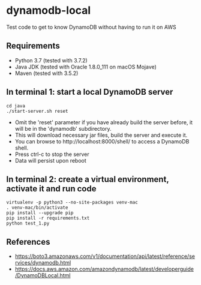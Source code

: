 # dynamodb-local

Test code to get to know DynamoDB without having to run it on AWS

## Requirements
- Python 3.7 (tested with 3.7.2)
- Java JDK (tested with Oracle 1.8.0_111 on macOS Mojave)
- Maven (tested with 3.5.2)

## In terminal 1: start a local DynamoDB server
```
cd java
./start-server.sh reset
```
- Omit the 'reset' parameter if you have already build the server before, it will be in the 'dynamodb' subdirectory.
- This will download necessary jar files, build the server and execute it. 
- You can browse to http://localhost:8000/shell/ to access a DynamoDB shell.
- Press ctrl-c to stop the server
- Data will persist upon reboot

## In terminal 2: create a virtual environment, activate it and run code
```
virtualenv -p python3 --no-site-packages venv-mac
. venv-mac/bin/activate
pip install --upgrade pip
pip install -r requirements.txt
python test_1.py
```

## References

- https://boto3.amazonaws.com/v1/documentation/api/latest/reference/services/dynamodb.html
- https://docs.aws.amazon.com/amazondynamodb/latest/developerguide/DynamoDBLocal.html
